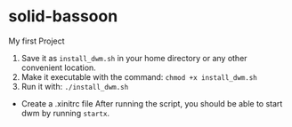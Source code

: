 # solid-bassoon
My first Project
1. Save it as `install_dwm.sh` in your home directory or any other convenient location.
2. Make it executable with the command: `chmod +x install_dwm.sh`
3. Run it with: `./install_dwm.sh`
- Create a .xinitrc file
After running the script, you should be able to start dwm by running `startx`.
